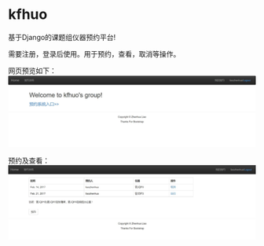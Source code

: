 # kfhuo

基于Django的课题组仪器预约平台!

需要注册，登录后使用。用于预约，查看，取消等操作。

网页预览如下：
![image](https://github.com/chifeng111/Hello-World-HTML/raw/master/kfhuo_img/1.jpg)


预约及查看：
![image](https://github.com/chifeng111/Hello-World-HTML/raw/master/kfhuo_img/2.jpg)
